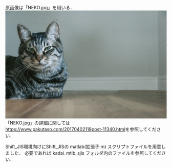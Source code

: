 原画像は「NEKO.jpg」を用いる．  
![原画像](https://github.com/tainak/lecture_image_processing/blob/master/org_img/NEKO.jpg)
「NEKO.jpg」の詳細に関しては<https://www.pakutaso.com/20170402118post-11340.html>を参照してください．


Shift_JIS環境向けにShift_JISの matlab(拡張子:m) スクリプトファイルを用意しました．
必要であれば kadai_mtlb_sjis フォルダ内のファイルを参照してください．
